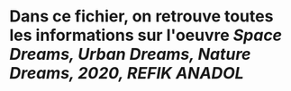 # Dans ce fichier, on retrouve toutes les informations sur l'oeuvre *Space Dreams, Urban Dreams, Nature Dreams, 2020, REFIK ANADOL*



